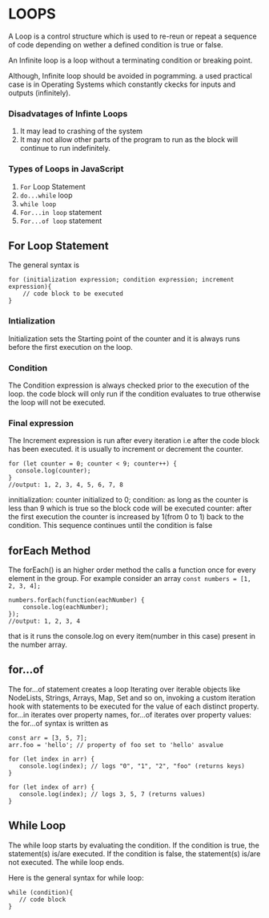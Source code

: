 # LOOPS
A Loop is a control structure which is used to re-reun or repeat a sequence of code depending on wether a defined condition is true or false.

An Infinite loop is a loop without a terminating condition or breaking point.

Although, Infinite loop should be avoided in pogramming. a used practical case is in Operating Systems which constantly ckecks for inputs and outputs (infinitely).

### Disadvatages of Infinte Loops
1. It may lead to crashing of the system
2. It may not allow other parts of the program to run as the block will continue to run indefinitely.

### Types of Loops in JavaScript 
1. `For` Loop Statement
2. `do...while` loop
3. `while loop`
4. `For...in loop` statement
5. `For...of loop` statement

## For Loop Statement
The general syntax is
```
for (initialization expression; condition expression; increment expression){
    // code block to be executed
}
```
### Intialization
Initialization sets the Starting point of the counter and it is always runs before the first execution on the loop.
### Condition 
The Condition expression is always checked prior to the execution of the loop. the code block will only run if the condition evaluates to true otherwise the loop will not be executed.
### Final expression
The Increment expression is run after every iteration i.e after the code block has been executed. it is usually to increment or decrement the counter.
 ```
 for (let counter = 0; counter < 9; counter++) {
   console.log(counter);
}
//output: 1, 2, 3, 4, 5, 6, 7, 8
```
innitialization: counter initialized to 0;
condition: as long as the counter is less than 9 which is true so the block code will be executed
counter: after the first execution the counter is increased by 1(from 0 to 1)
back to the condition.
This sequence continues until the condition is false

## forEach Method
The forEach() is an higher order method the calls a function once for every element in the group.
For example consider an array `const numbers = [1, 2, 3, 4];`
```
numbers.forEach(function(eachNumber) {
    console.log(eachNumber);
}); 
//output: 1, 2, 3, 4
```
that is it runs the console.log on every item(number in this case) present in the number array.



## for...of
The for...of statement creates a loop Iterating over iterable objects like NodeLists, Strings, Arrays, Map, Set and so on, invoking a custom iteration hook with statements to be executed for the value of each distinct property.
for...in iterates over property names, for...of iterates over property values:
the for...of syntax is written as
```
const arr = [3, 5, 7];
arr.foo = 'hello'; // property of foo set to 'hello' asvalue

for (let index in arr) {
   console.log(index); // logs "0", "1", "2", "foo" (returns keys)
}

for (let index of arr) {
   console.log(index); // logs 3, 5, 7 (returns values)
}
```


## While Loop
The while loop starts by evaluating the condition. If the condition is true, the statement(s) is/are executed. If the condition is false, the statement(s) is/are not executed. The while loop ends.

Here is the general syntax for while loop:
```
while (condition){
   // code block 
}
```